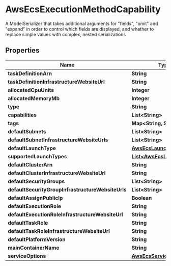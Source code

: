 

# AwsEcsExecutionMethodCapability

A ModelSerializer that takes additional arguments for \"fields\", \"omit\" and \"expand\" in order to control which fields are displayed, and whether to replace simple values with complex, nested serializations

## Properties

Name | Type | Description | Notes
------------ | ------------- | ------------- | -------------
**taskDefinitionArn** | **String** |  |  [optional]
**taskDefinitionInfrastructureWebsiteUrl** | **String** |  |  [readonly]
**allocatedCpuUnits** | **Integer** |  |  [optional]
**allocatedMemoryMb** | **Integer** |  |  [optional]
**type** | **String** |  |  [readonly]
**capabilities** | **List&lt;String&gt;** |  |  [readonly]
**tags** | **Map&lt;String, String&gt;** |  | 
**defaultSubnets** | **List&lt;String&gt;** |  |  [optional]
**defaultSubnetInfrastructureWebsiteUrls** | **List&lt;String&gt;** |  |  [readonly]
**defaultLaunchType** | [**AwsEcsLaunchType**](AwsEcsLaunchType.md) |  |  [optional]
**supportedLaunchTypes** | [**List&lt;AwsEcsLaunchType&gt;**](AwsEcsLaunchType.md) |  |  [optional]
**defaultClusterArn** | **String** |  |  [optional]
**defaultClusterInfrastructureWebsiteUrl** | **String** |  |  [readonly]
**defaultSecurityGroups** | **List&lt;String&gt;** |  |  [optional]
**defaultSecurityGroupInfrastructureWebsiteUrls** | **List&lt;String&gt;** |  |  [readonly]
**defaultAssignPublicIp** | **Boolean** |  |  [optional]
**defaultExecutionRole** | **String** |  |  [optional]
**defaultExecutionRoleInfrastructureWebsiteUrl** | **String** |  |  [readonly]
**defaultTaskRole** | **String** |  |  [optional]
**defaultTaskRoleInfrastructureWebsiteUrl** | **String** |  |  [readonly]
**defaultPlatformVersion** | **String** |  |  [optional]
**mainContainerName** | **String** |  |  [optional]
**serviceOptions** | [**AwsEcsServiceOptions**](AwsEcsServiceOptions.md) |  |  [optional]



